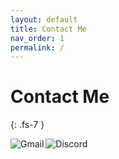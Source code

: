 ```yaml
---
layout: default
title: Contact Me
nav_order: 1
permalink: /
---
```


# Contact Me
{: .fs-7 }

[<img align="left" alt="Gmail" src="https://img.shields.io/badge/mutya.dev@gmail.com-D14836?style=for-the-badge&logo=gmail&logoColor=white"/>](mailto:mutya.dev@gmail.com)
<img align="left" alt="Discord" src="https://img.shields.io/badge/mutya%239580-7289DA?style=for-the-badge&logo=discord&logoColor=white"/>
